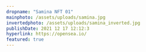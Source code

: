 ```yaml
---
dropname: "Samina NFT 01"
mainphoto: /assets/uploads/samina.jpg
invertedphoto: /assets/uploads/samina_inverted.jpg
publishDate: 2021 12 17 12:12:3
hyperlink: https://opensea.io/
featured: true
---
```

